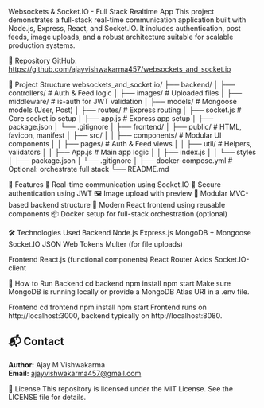 Websockets & Socket.IO - Full Stack Realtime App
    This project demonstrates a full-stack real-time communication application built with Node.js, Express, React, and Socket.IO. It includes authentication, post feeds, image      uploads, and a robust architecture suitable for scalable production systems.

🔗 Repository
    GitHub: https://github.com/ajayvishwakarma457/websockets_and_socket.io

📁 Project Structure
      websockets_and_socket.io/
                              ├── backend/
                              │   ├── controllers/          # Auth & Feed logic
                              │   ├── images/               # Uploaded files
                              │   ├── middleware/           # is-auth for JWT validation
                              │   ├── models/               # Mongoose models (User, Post)
                              │   ├── routes/               # Express routing
                              │   ├── socket.js             # Core socket.io setup
                              │   ├── app.js                # Express app setup
                              │   ├── package.json
                              │   └── .gitignore
                              │
                              ├── frontend/
                              │   ├── public/               # HTML, favicon, manifest
                              │   ├── src/
                              │   │   ├── components/       # Modular UI components
                              │   │   ├── pages/            # Auth & Feed views
                              │   │   ├── util/             # Helpers, validators
                              │   │   ├── App.js            # Main app logic
                              │   │   ├── index.js
                              │   │   └── styles
                              │   ├── package.json
                              │   └── .gitignore
                              │
                              ├── docker-compose.yml        # Optional: orchestrate full stack
                              └── README.md


🚀 Features
  💬 Real-time communication using Socket.IO
  🔐 Secure authentication using JWT
  🖼️ Image upload with preview
  🧠 Modular MVC-based backend structure
  🧩 Modern React frontend using reusable components
  📦 Docker setup for full-stack orchestration (optional)


🛠️ Technologies Used
  Backend
    Node.js
    Express.js
    MongoDB + Mongoose
    Socket.IO
    JSON Web Tokens
    Multer (for file uploads)

  Frontend
    React.js (functional components)
    React Router
    Axios
    Socket.IO-client

🧪 How to Run
  Backend
    cd backend
      npm install
      npm start
        Make sure MongoDB is running locally or provide a MongoDB Atlas URI in a .env file.

  Frontend
    cd frontend
    npm install
    npm start
      Frontend runs on http://localhost:3000, backend typically on http://localhost:8080.

## 📬 Contact
  **Author:** Ajay M Vishwakarma  
  **Email:** ajayvishwakarma457@gmail.com

📄 License
  This repository is licensed under the MIT License.
  See the LICENSE file for details.


